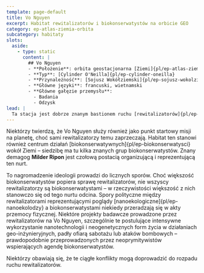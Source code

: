 ```yaml
---
template: page-default
title: Vo Nguyen
excerpt: Habitat rewitalizatorów i biokonserwatystów na orbicie GEO
category: ep-atlas-ziemia-orbita
subcategory: habitaty
slots:
  aside:
    - type: static
      content: |
        ## Vo Nguyen
        - **Położenie**: orbita geostacjonarna [Ziemi]{pl/ep-atlas-ziemia-orbita}
        - **Typ**: [Cylinder O'Neilla]{pl/ep-cylinder-oneilla}
        - **Przynależność**: [Sojusz Wokółziemski]{pl/ep-sojusz-wokolziemski}
        - **Główne języki**: francuski, wietnamski
        - **Główne gałęzie przemysłu**: 
          - Badania
          - Odzysk
lead: |
  Ta stacja jest dobrze znanym bastionem ruchu [rewitalizatorów]{pl/ep-rewitalizatorzy}. Pod przywództwem **Tate’a Markessa**, rewitalizatorzy badają [Ziemię]{pl/ep-atlas-ziemia} i opracowują plany jej odzyskania. 
---
```

Niektórzy twierdzą, że Vo Nguyen służy również jako punkt startowy misji na planetę, choć sami rewitalizatorzy temu zaprzeczają. Habitat ten stanowi również centrum działań [biokonserwatywnych]{pl/ep-biokonserwatysci} wokół Ziemi – siedzibę ma tu kilka znanych grup biokonserwatystów. Znany demagog **Milder Ripon** jest czołową postacią organizującą i reprezentującą ten nurt.

To nagromadzenie ideologii prowadzi do licznych sporów. Choć większość biokonserwatystów popiera sprawę rewitalizatorów, nie wszyscy rewitalizatorzy są biokonserwatystami – w rzeczywistości większość z nich stanowczo się od tego nurtu odcina. Spory polityczne między rewitalizatorami reprezentującymi poglądy [nanoekologiczne]{pl/ep-nanoekolodzy} a biokonserwatystami niekiedy przeradzają się w akty przemocy fizycznej. Niektóre projekty badawcze prowadzone przez rewitalizatorów na Vo Nguyen, szczególnie te postulujące intensywne wykorzystanie nanotechnologii i neogenetycznych form życia w działaniach geo-inżynieryjnych, padły ofiarą sabotażu lub ataków bombowych – prawdopodobnie przeprowadzonych przez neoprymitywistów wspierających agendę biokonserwatystów.

Niektórzy obawiają się, że te ciągłe konflikty mogą doprowadzić do rozpadu ruchu rewitalizatorów.
